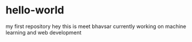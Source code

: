 # hello-world
my first repository
hey this is meet bhavsar currently working on machine learning and web development
